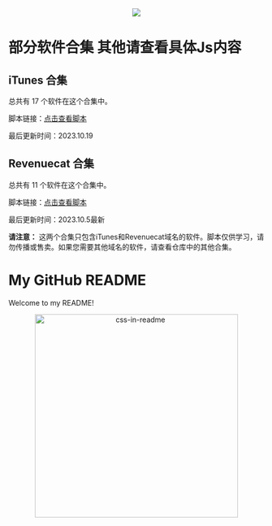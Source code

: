 <div align="center"> <img src="https://profile-counter.glitch.me/Yu9191/count.svg" /> </div>


# 部分软件合集 其他请查看具体Js内容

## iTunes 合集

总共有 17 个软件在这个合集中。

脚本链接：[点击查看脚本](https://raw.githubusercontent.com/Yu9191/Rewrite/main/iTunes.js)

最后更新时间：2023.10.19

## Revenuecat 合集

总共有 11 个软件在这个合集中。

脚本链接：[点击查看脚本](https://raw.githubusercontent.com/Yu9191/Rewrite/main/Revenuecat.js)

最后更新时间：2023.10.5最新

**请注意：** 这两个合集只包含iTunes和Revenuecat域名的软件。脚本仅供学习，请勿传播或售卖。如果您需要其他域名的软件，请查看仓库中的其他合集。

 # My GitHub README

Welcome to my README!

<div align="center">
    <img src="example.svg" width="400" height="400" alt="css-in-readme">
</div>
